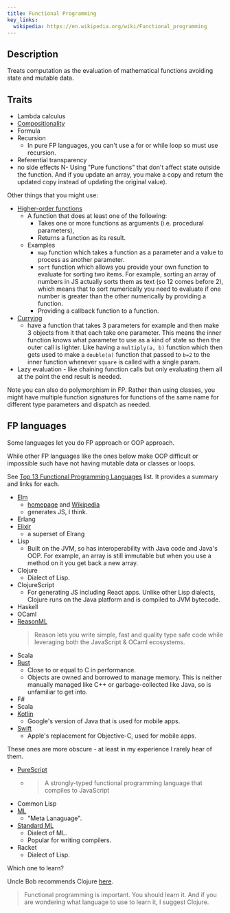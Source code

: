 ```yaml
---
title: Functional Programming
key_links:
  wikipedia: https://en.wikipedia.org/wiki/Functional_programming
---
```



## Description

Treats computation as the evaluation of mathematical functions avoiding state and mutable data.


## Traits

- Lambda calculus
- [Compositionality](https://en.m.wikipedia.org/wiki/Function_composition_(computer_science))
- Formula
- Recursion
    - In pure FP languages, you can't use a for or while loop so must use recursion.
- Referential transparency
- no side effects 
  N- Using "Pure functions" that don't affect state outside the function. And if you update an array, you make a copy and return the updated copy instead of updating the original value).

Other things that you might use:

- [Higher-order functions](https://en.m.wikipedia.org/wiki/Higher-order_function)
    - A function that does at least one of the following:
       - Takes one or more functions as arguments (i.e. procedural parameters),
       - Returns a function as its result.
    - Examples
        - `map` function which takes a function as a parameter and a value to process as another parameter.
        - `sort` function which allows you provide your own function to evaluate for sorting two items. For example, sorting an array of numbers in JS actually sorts them as text (so 12 comes before 2), which means that to sort numerically you need to evaluate if one number is greater than the other numerically by providing a function.
        - Providing a callback function to a function.
- [Currying](https://en.m.wikipedia.org/wiki/Currying) 
    - have a function that takes 3 parameters for example and then make 3 objects from it that each take one parameter. This means the inner function knows what parameter to use as a kind of state so then the outer call is lighter. Like having a `multiply(a, b)` function which then gets used to make a `double(a)` function that passed to `b=2` to the inner function whenever `square` is called with a single param. 
- Lazy evaluation - like chaining function calls but only evaluating them all at the point the end result is needed.

Note you can also do polymorphism in FP. Rather than using classes, you might have multiple function signatures for functions of the same name for different type parameters and dispatch as needed.


## FP languages

Some languages let you do FP approach or OOP approach.

While other FP languages like the ones below make OOP difficult or impossible such have not having mutable data or classes or loops.

See [Top 13 Functional Programming Languages](https://purelyfunctional.tv/functional-programming-languages/) list. It provides a summary and links for each.

- [Elm](https://github.com/MichaelCurrin/learn-to-code/tree/master/en/topics/scripting_languages/Elm)
    - [homepage](https://elm-lang.org/) and [Wikipedia](https://en.wikipedia.org/wiki/Elm_(programming_language)) 
    - generates JS, I think.
- Erlang
- [Elixir](https://github.com/MichaelCurrin/learn-to-code/tree/master/en/topics/scripting_languages/Elixir)
    - a superset of Elrang
- Lisp
    - Built on the JVM, so has interoperability with Java code and Java's OOP. For example, an array is still immutable but when you use a method on it you get back a new array.
- Clojure
    - Dialect of Lisp.
- ClojureScript
    - For generating JS including React apps. Unlike other Lisp dialects, Clojure runs on the Java platform and is compiled to JVM bytecode. 
- Haskell
- OCaml
- [ReasonML](https://reasonml.github.io/)
    > Reason lets you write simple, fast and quality type safe code while leveraging both the JavaScript & OCaml ecosystems.
- Scala
- [Rust](https://github.com/MichaelCurrin/learn-to-code/tree/master/en/topics/scripting_languages/Rust)
    - Close to or equal to C in performance. 
    - Objects are owned and borrowed to manage memory. This is neither manually managed like C++ or garbage-collected like Java, so is unfamiliar to get into.
- F#
- Scala
- [Kotlin](https://github.com/MichaelCurrin/learn-to-code/tree/master/en/topics/mobile/Kotlin)
    - Google's version of Java that is used for mobile apps.
- [Swift](https://github.com/MichaelCurrin/learn-to-code/tree/master/en/topics/mobile/Kotlin)
    - Apple's replacement for Objective-C, used for mobile apps.

These ones are more obscure - at least in my experience I rarely hear of them.

- [PureScript](https://www.purescript.org/)
    - > A strongly-typed functional programming language that compiles to JavaScript
- Common Lisp
- [ML](https://en.m.wikipedia.org/wiki/ML_(programming_language))
    - "Meta Lanaguage".
- [Standard ML](https://en.m.wikipedia.org/wiki/Standard_ML)
    - Dialect of ML.
    - Popular for writing compilers.
- Racket
    - Dialect of Lisp.

Which one to learn?

Uncle Bob recommends Clojure [here](https://blog.cleancoder.com/uncle-bob/2017/07/11/PragmaticFunctionalProgramming.html).

> Functional programming is important. You should learn it. And if you are wondering what language to use to learn it, I suggest Clojure.
